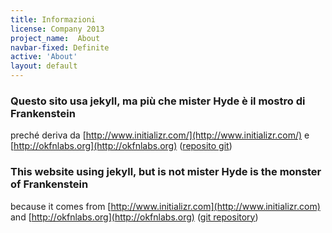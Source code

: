```yaml
---
title: Informazioni
license: Company 2013
project_name:  About
navbar-fixed: Definite
active: 'About'
layout: default
---
```


### Questo sito usa jekyll, ma più che mister Hyde è il mostro di Frankenstein

preché deriva da [http://www.initializr.com/](http://www.initializr.com/) e [http://okfnlabs.org](http://okfnlabs.org) ([reposito git](https://github.com/okfn/okfn.github.com))

### This website using jekyll, but is not mister Hyde is the monster of Frankenstein

because it comes from [http://www.initializr.com](http://www.initializr.com) and [http://okfnlabs.org](http://okfnlabs.org) ([git repository](https://github.com/okfn/okfn.github.com))


